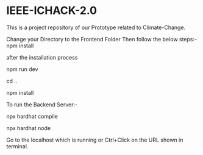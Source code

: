 # IEEE-ICHACK-2.0
This is a project repository of our Prototype related to Climate-Change.

Change your Directory to the Frontend Folder
Then follow the below steps:-
npm install

after the installation process

npm run dev

cd ..

npm install

To run the Backend Server:-

npx hardhat compile

npx hardhat node

Go to the localhost which is running or Ctrl+Click on the URL shown in terminal.
